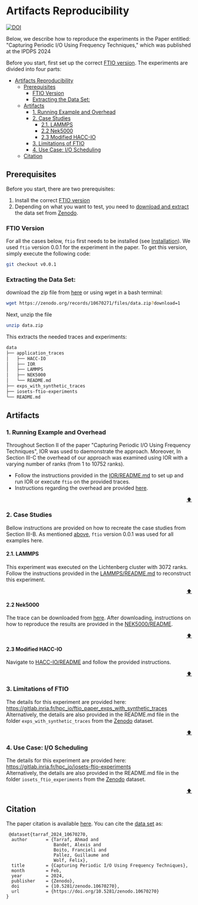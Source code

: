 # Artifacts Reproducibility

[![DOI](https://zenodo.org/badge/DOI/10.5281/zenodo.10670270.svg)](https://doi.org/10.5281/zenodo.10670270)


Below, we describe how to reproduce the experiments in the Paper entitled:
"Capturing Periodic I/O Using Frequency Techniques," which was published at the IPDPS 2024

Before you start, first set up the correct [FTIO version](#ftio-version).
The experiments are divided into four parts:

- [Artifacts Reproducibility](#artifacts-reproducibility)
	- [Prerequisites](#prerequisites)
		- [FTIO Version](#ftio-version)
		- [Extracting the Data Set:](#extracting-the-data-set)
	- [Artifacts](#artifacts)
		- [1. Running Example and Overhead](#1-running-example-and-overhead)
		- [2. Case Studies](#2-case-studies)
			- [2.1. LAMMPS](#21-lammps)
			- [2.2 Nek5000](#22-nek5000)
			- [2.3 Modified HACC-IO](#23-modified-hacc-io)
		- [3. Limitations of FTIO](#3-limitations-of-ftio)
		- [4. Use Case: I/O Scheduling](#4-use-case-io-scheduling)
	- [Citation](#citation)

## Prerequisites 
Before you start, there are two prerequisites:
1. Install the correct [FTIO version](#ftio-version) 
2. Depending on what you want to test, you need to [download and extract](#extracting-the-data-set) the data set from [Zenodo](https://doi.org/10.5281/zenodo.10670270).

### FTIO Version

For all the cases below, `ftio` first needs to be installed (see [Installation](https://github.com/tuda-parallel/FTIO?tab=readme-ov-file#installation)). We used `ftio` version 0.0.1 for the experiment in the paper. To get this version, simply execute the following code:
```sh
git checkout v0.0.1 
```

### Extracting the Data Set:
download the zip file from [here](https://doi.org/10.5281/zenodo.10670270) or using wget in a bash terminal:
```sh
wget https://zenodo.org/records/10670271/files/data.zip?download=1
```
Next, unzip the file
```sh
unzip data.zip
```
This extracts the needed traces and experiments:

```sh
data
├── application_traces
│   ├── HACC-IO
│   ├── IOR
│   ├── LAMMPS
│   ├── NEK5000
│   └── README.md
├── exps_with_synthetic_traces
├── iosets-ftio-experiments
└── README.md
```

## Artifacts

### 1. Running Example and Overhead
Throughout Section II of the paper "Capturing Periodic I/O Using Frequency Techniques", IOR was used to daemonstrate the approach. Moreover, In Section III-C the overhead of our approach was examined using IOR with a varying number of ranks (from 1 to 10752 ranks).

- Follow the instructions provided in the [IOR/README.md](/artifacts/ipdps24/IOR/README.md) to set up and run IOR or execute `ftio` on the provided traces.  
- Instructions regarding the overhead are provided [here](/artifacts/ipdps24/IOR/README.md#tracing-library-overhead).

<p align="right"><a href="#artifacts-reproducibility">⬆</a></p>

### 2. Case Studies
Bellow instructions are provided on how to recreate the case studies from Section III-B. As mentioned [above](#ftio-version), `ftio` version 0.0.1 was used for all examples here. 

#### 2.1. LAMMPS

This experiment was executed on the Lichtenberg cluster with 3072 ranks. 
Follow the instructions provided in the [LAMMPS/README.md](/artifacts/ipdps24/LAMMPS/README.md) to reconstruct this experiment. 

<!-- The provided [tar archive](/LAMMPS/lammps.tar.gz) contains not only the result from our -->
<p align="right"><a href="#artifacts-reproducibility">⬆</a></p>


#### 2.2 Nek5000
The trace can be downloaded from [here](https://hpcioanalysis.zdv.uni-mainz.de/trace/64ed13e0f9a07cf8244e45cc).
After downloading, instructions on how to reproduce the results are provided in the [NEK5000/README](/artifacts/ipdps24/NEK5000/README.md).

<p align="right"><a href="#artifacts-reproducibility">⬆</a></p>

#### 2.3 Modified HACC-IO
Navigate to [HACC-IO/README](/artifacts/ipdps24/HACC-IO/README.md) and follow the provided instructions. 


<p align="right"><a href="#artifacts-reproducibility">⬆</a></p>

### 3. Limitations of FTIO

The details for this experiment are provided here: <https://gitlab.inria.fr/hpc_io/ftio_paper_exps_with_synthetic_traces>
<br> 
Alternatively, the details are also provided in the README.md file in the folder `exps_with_synthetic_traces` from the [Zenodo](https://doi.org/10.5281/zenodo.10670270) dataset.

<p align="right"><a href="#artifacts-reproducibility">⬆</a></p>


### 4. Use Case: I/O Scheduling
The details for this experiment are provided here: <https://gitlab.inria.fr/hpc_io/iosets-ftio-experiments>
<br> 
Alternatively, the details are also provided in the README.md file in the folder `iosets_ftio_experiments` from the [Zenodo](https://doi.org/10.5281/zenodo.10670270) dataset.

<p align="right"><a href="#artifacts-reproducibility">⬆</a></p>


## Citation
The paper citation is available [here](/README.md#citation). You can cite the [data set](https://doi.org/10.5281/zenodo.10670270) as:
```
 @dataset{tarraf_2024_10670270,
  author       = {Tarraf, Ahmad and
                  Bandet, Alexis and
                  Boito, Francieli and
                  Pallez, Guillaume and
                  Wolf, Felix},
  title        = {Capturing Periodic I/O Using Frequency Techniques},
  month        = Feb,
  year         = 2024,
  publisher    = {Zenodo},
  doi          = {10.5281/zenodo.10670270},
  url          = {https://doi.org/10.5281/zenodo.10670270}
}
```


